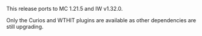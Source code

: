 This release ports to MC 1.21.5 and IW v1.32.0.

Only the Curios and WTHIT plugins are available as other dependencies are still upgrading.